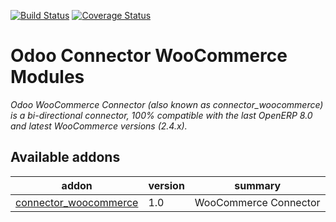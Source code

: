 [![Build Status](https://travis-ci.org/OCA/connector-woocommerce.svg?branch=8.0)](https://travis-ci.org/OCA/connector-woocommerce)
[![Coverage Status](https://coveralls.io/repos/OCA/connector-woocommerce/badge.svg?branch=8.0&service=github)](https://coveralls.io/github/OCA/connector-woocommerce?branch=8.0)

Odoo Connector WooCommerce Modules
===================================
*Odoo WooCommerce Connector (also known as connector_woocommerce) is a bi-directional connector, 100% compatible with the last OpenERP 8.0 and latest WooCommerce versions (2.4.x).*

[//]: # (addons)
Available addons
----------------
addon | version | summary
--- | --- | ---
[connector_woocommerce](connector_woocommerce/) | 1.0 | WooCommerce Connector

[//]: # (end addons)
